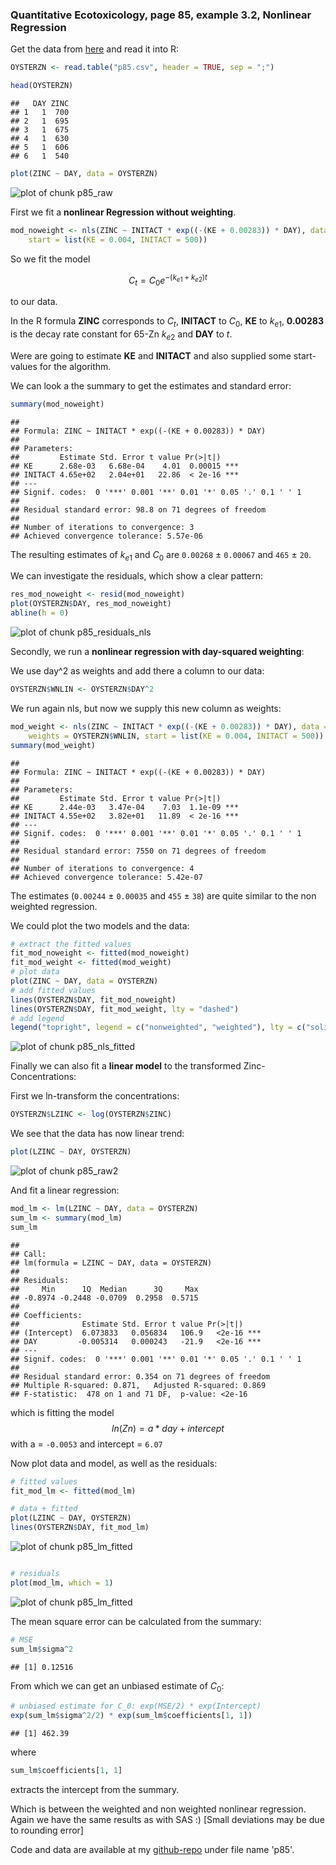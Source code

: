 





### Quantitative Ecotoxicology, page 85, example 3.2, Nonlinear Regression

Get the data from [here](https://raw.github.com/EDiLD/r-ed/master/quantitative_ecotoxicology/data/p85.csv) and read it into R:




```r
OYSTERZN <- read.table("p85.csv", header = TRUE, sep = ";")
```


```r
head(OYSTERZN)
```

```
##   DAY ZINC
## 1   1  700
## 2   1  695
## 3   1  675
## 4   1  630
## 5   1  606
## 6   1  540
```


```r
plot(ZINC ~ DAY, data = OYSTERZN)
```

![plot of chunk p85_raw](figure/p85_raw.png) 


First we fit a **nonlinear Regression without weighting**.

```r
mod_noweight <- nls(ZINC ~ INITACT * exp((-(KE + 0.00283)) * DAY), data = OYSTERZN, 
    start = list(KE = 0.004, INITACT = 500))
```


So we fit the model

$$
 C_t = C_0 e^{-(k_{e1} + k_{e2}) t}
$$

to our data.

In the R formula **ZINC** corresponds to $C_t$, 
**INITACT** to $C_0$, 
**KE** to $k_{e1}$, 
**0.00283** is the decay rate constant for 65-Zn $k_{e2}$
and **DAY** to $t$.


Were are going to estimate **KE** and **INITACT** and also supplied some start-values for the algorithm.

We can look a the summary to get the estimates and standard error:

```r
summary(mod_noweight)
```

```
## 
## Formula: ZINC ~ INITACT * exp((-(KE + 0.00283)) * DAY)
## 
## Parameters:
##         Estimate Std. Error t value Pr(>|t|)    
## KE      2.68e-03   6.68e-04    4.01  0.00015 ***
## INITACT 4.65e+02   2.04e+01   22.86  < 2e-16 ***
## ---
## Signif. codes:  0 '***' 0.001 '**' 0.01 '*' 0.05 '.' 0.1 ' ' 1 
## 
## Residual standard error: 98.8 on 71 degrees of freedom
## 
## Number of iterations to convergence: 3 
## Achieved convergence tolerance: 5.57e-06
```





The resulting estimates of $k_{e1}$ and $C_0$ are `0.00268` $\pm$ `0.00067` and  `465` $\pm$ `20`.

We can investigate the residuals, which show a clear pattern:


```r
res_mod_noweight <- resid(mod_noweight)
plot(OYSTERZN$DAY, res_mod_noweight)
abline(h = 0)
```

![plot of chunk p85_residuals_nls](figure/p85_residuals_nls.png) 


Secondly, we run a **nonlinear regression with day-squared weighting**:

We use day^2 as weights and add there a column to our data:

```r
OYSTERZN$WNLIN <- OYSTERZN$DAY^2
```


We run again nls, but now we supply this new column as weights:

```r
mod_weight <- nls(ZINC ~ INITACT * exp((-(KE + 0.00283)) * DAY), data = OYSTERZN, 
    weights = OYSTERZN$WNLIN, start = list(KE = 0.004, INITACT = 500))
summary(mod_weight)
```

```
## 
## Formula: ZINC ~ INITACT * exp((-(KE + 0.00283)) * DAY)
## 
## Parameters:
##         Estimate Std. Error t value Pr(>|t|)    
## KE      2.44e-03   3.47e-04    7.03  1.1e-09 ***
## INITACT 4.55e+02   3.82e+01   11.89  < 2e-16 ***
## ---
## Signif. codes:  0 '***' 0.001 '**' 0.01 '*' 0.05 '.' 0.1 ' ' 1 
## 
## Residual standard error: 7550 on 71 degrees of freedom
## 
## Number of iterations to convergence: 4 
## Achieved convergence tolerance: 5.42e-07
```






The estimates (`0.00244` $\pm$ `0.00035` and  `455` $\pm$ `38`) are quite similar to the non weighted regression.

We could plot the two models and the data:


```r
# extract the fitted values
fit_mod_noweight <- fitted(mod_noweight)
fit_mod_weight <- fitted(mod_weight)
# plot data
plot(ZINC ~ DAY, data = OYSTERZN)
# add fitted values
lines(OYSTERZN$DAY, fit_mod_noweight)
lines(OYSTERZN$DAY, fit_mod_weight, lty = "dashed")
# add legend
legend("topright", legend = c("nonweighted", "weighted"), lty = c("solid", "dashed"))
```

![plot of chunk p85_nls_fitted](figure/p85_nls_fitted.png) 



Finally we can also fit a **linear model** to the transformed Zinc-Concentrations:

First we ln-transform the concentrations:

```r
OYSTERZN$LZINC <- log(OYSTERZN$ZINC)
```


We see that the data has now linear trend:

```r
plot(LZINC ~ DAY, OYSTERZN)
```

![plot of chunk p85_raw2](figure/p85_raw2.png) 


And fit a linear regression:

```r
mod_lm <- lm(LZINC ~ DAY, data = OYSTERZN)
sum_lm <- summary(mod_lm)
sum_lm
```

```
## 
## Call:
## lm(formula = LZINC ~ DAY, data = OYSTERZN)
## 
## Residuals:
##     Min      1Q  Median      3Q     Max 
## -0.8974 -0.2448 -0.0709  0.2958  0.5715 
## 
## Coefficients:
##              Estimate Std. Error t value Pr(>|t|)    
## (Intercept)  6.073833   0.056834   106.9   <2e-16 ***
## DAY         -0.005314   0.000243   -21.9   <2e-16 ***
## ---
## Signif. codes:  0 '***' 0.001 '**' 0.01 '*' 0.05 '.' 0.1 ' ' 1 
## 
## Residual standard error: 0.354 on 71 degrees of freedom
## Multiple R-squared: 0.871,	Adjusted R-squared: 0.869 
## F-statistic:  478 on 1 and 71 DF,  p-value: <2e-16
```


which is fitting the model
$$ln(Zn) = a * day + intercept$$ with a = `-0.0053` and intercept = `6.07`

Now plot data and model, as well as the residuals:

```r
# fitted values
fit_mod_lm <- fitted(mod_lm)

# data + fitted
plot(LZINC ~ DAY, OYSTERZN)
lines(OYSTERZN$DAY, fit_mod_lm)
```

![plot of chunk p85_lm_fitted](figure/p85_lm_fitted1.png) 

```r

# residuals
plot(mod_lm, which = 1)
```

![plot of chunk p85_lm_fitted](figure/p85_lm_fitted2.png) 


The mean square error can be calculated from the summary:

```r
# MSE
sum_lm$sigma^2
```

```
## [1] 0.12516
```

From which we can get an unbiased estimate of $C_0$:

```r
# unbiased estimate for C_0: exp(MSE/2) * exp(Intercept)
exp(sum_lm$sigma^2/2) * exp(sum_lm$coefficients[1, 1])
```

```
## [1] 462.39
```

where 

```r
sum_lm$coefficients[1, 1]
```

extracts the intercept from the summary.

Which is between the weighted and non weighted nonlinear regression.
Again we have the same results as with SAS :) [Small deviations may be due to rounding error]




Code and data are available at my [github-repo](https://github.com/EDiLD/r-ed/tree/master/quantitative_ecotoxicology) under file name 'p85'.
